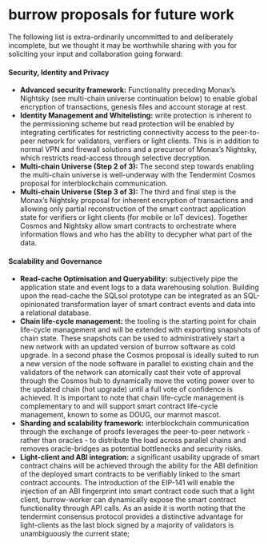 # burrow proposals for future work

The following list is extra-ordinarily uncommitted to and deliberately incomplete, but we thought it may be worthwhile sharing with you for soliciting your input and collaboration going forward:

#### Security, Identity and Privacy

- **Advanced security framework:** Functionality preceding Monax’s Nightsky (see multi-chain universe continuation below) to enable global encryption of transactions, genesis files and account storage at rest.
- **Identity Management and Whitelisting:** write protection is inherent to the permissioning scheme but read protection will be enabled by integrating certificates for restricting connectivity access to the peer-to-peer network for validators, verifiers or light clients.  This is in addition to normal VPN and firewall solutions and a precursor of Monax’s Nightsky, which restricts read-access through selective decryption.
- **Multi-chain Universe (Step 2 of 3):** The second step towards enabling the multi-chain universe is well-underway with the Tendermint Cosmos proposal for interblockchain communication.  
- **Multi-chain Universe (Step 3 of 3):** The third and final step is the Monax’s Nightsky proposal for inherent encryption of transactions and allowing only partial reconstruction of the smart contract application state for verifiers or light clients (for mobile or IoT devices). Together Cosmos and Nightsky allow smart contracts to orchestrate where information flows and who has the ability to decypher what part of the data.

#### Scalability and Governance

- **Read-cache Optimisation and Queryability:** subjectively pipe the application state and event logs to a data warehousing solution.  Building upon the read-cache the SQLsol prototype can be integrated as an SQL-opinionated transformation layer of smart contract events and  data into a relational database.
- **Chain life-cycle management:** the tooling is the starting point for chain life-cycle management and will be extended with exporting snapshots of chain state.  These snapshots can be used to administratively start a new network with an updated version of burrow software as cold upgrade.  In a second phase the Cosmos proposal is ideally suited to run a new version of the node software in parallel to existing chain and the validators of the network can atomically cast their vote of approval through the Cosmos hub to dynamically move the voting power over to the updated chain (hot upgrade) until a full vote of confidence is achieved.  It is important to note that chain life-cycle management is complementary to and will support smart contract life-cycle management, known to some as DOUG, our marmot mascot.
- **Sharding and scalability framework:** interblockchain communication through the exchange of proofs leverages the peer-to-peer network - rather than oracles - to distribute the load across parallel chains and removes oracle-bridges as potential bottlenecks and security risks.
- **Light-client and ABI integration:** a significant usability upgrade of smart contract chains will be achieved through the ability for the ABI definition of the deployed smart contracts to be verifiably linked to the smart contract accounts. The introduction of the EIP-141 will enable the injection of an ABI fingerprint into smart contract code such that a light client, burrow-worker can dynamically expose the smart contract functionality through API calls. As an aside it is worth noting that the tendermint consensus protocol provides a distinctive advantage for light-clients as the last block signed by a majority of validators is unambiguously the current state;
